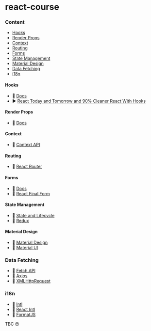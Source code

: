 # react-course

### Content

- [Hooks](#hooks)
- [Render Props](#render-props)
- [Context](#context)
- [Routing](#routing)
- [Forms](#forms)
- [State Management](#state-management)
- [Material Design](#material-design)
- [Data Fetching](#data-fetching)
- [i18n](#i18n)

#### Hooks

- 📃 [Docs](https://en.reactjs.org/docs/hooks-intro.html)
- ▶️ [React Today and Tomorrow and 90% Cleaner React With Hooks](https://www.youtube.com/watch?v=dpw9EHDh2bM)

#### Render Props

- 📃 [Docs](https://en.reactjs.org/docs/render-props.html)

#### Context

- 📃 [Context API](https://en.reactjs.org/docs/context.html)

#### Routing

- 📃 [React Router](https://reacttraining.com/react-router/web/guides/quick-start)

#### Forms

- 📃 [Docs](https://en.reactjs.org/docs/forms.html)
- 📃 [React Final Form](https://github.com/final-form/react-final-form)

#### State Management

- 📃 [State and Lifecycle](https://en.reactjs.org/docs/state-and-lifecycle.html)
- 📃 [Redux](https://redux.js.org/)

#### Material Design

- 📃 [Material Design](https://material.io/design/)
- 📃 [Material UI](https://material-ui.com/)

### Data Fetching

- 📃 [Fetch API](https://developer.mozilla.org/en-US/docs/Web/API/Fetch_API)
- 📃 [Axios](https://github.com/axios/axios)
- 📃 [XMLHttpRequest](https://developer.mozilla.org/en-US/docs/Web/API/XMLHttpRequest)

### i18n

- 📃 [Intl](https://developer.mozilla.org/en-US/docs/Web/JavaScript/Reference/Global_Objects/Intl)
- 📃 [React Intl](https://github.com/formatjs/react-intl)
- 📃 [FormatJS](https://formatjs.io/)

TBC 😉
